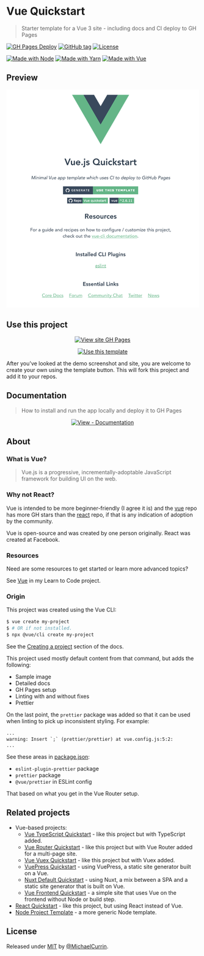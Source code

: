 # Vue Quickstart
> Starter template for a Vue 3 site - including docs and CI deploy to GH Pages

<!-- Badges generated with: https://michaelcurrin.github.io/badge-generator/ -->
[![GH Pages Deploy](https://github.com/MichaelCurrin/vue-quickstart/workflows/GH%20Pages%20Deploy/badge.svg)](https://github.com/MichaelCurrin/vue-quickstart/actions)
[![GitHub tag](https://img.shields.io/github/tag/MichaelCurrin/vue-quickstart)](https://github.com/MichaelCurrin/vue-js-quickstart/tags/)
[![License](https://img.shields.io/badge/License-MIT-blue)](#license)

[![Made with Node](https://img.shields.io/badge/Node.js->=12-blue?logo=node.js&logoColor=white)](https://nodejs.org)
[![Made with Yarn](https://img.shields.io/badge/Yarn->=1-blue?logo=yarn&logoColor=white)](https://classic.yarnpkg.com)
[![Made with Vue](https://img.shields.io/github/package-json/dependency-version/MichaelCurrin/vue-quickstart/vue?logo=vue.js)](https://www.npmjs.com/package/vue)


## Preview

<div align="center">
    <a href="https://michaelcurrin.github.io/vue-quickstart/">
        <img src="/sample.png" alt="Sample screenshot" title="Sample screenshot" width="600" />
    </a>
</div>


## Use this project

<div align="center">

[![View site GH Pages](https://img.shields.io/badge/Demo_site-GH_Pages-blue?style=for-the-badge)](https://michaelcurrin.github.io/vue-quickstart/)

[![Use this template](https://img.shields.io/badge/Generate-Use_this_template-2ea44f?style=for-the-badge)](https://github.com/MichaelCurrin/vue-quickstart/generate)

</div>

After you've looked at the demo screenshot and site, you are welcome to create your own using the template button. This will fork this project and add it to your repos.


## Documentation
> How to install and run the app locally and deploy it to GH Pages

<div align="center">

[![View - Documentation](https://img.shields.io/badge/View-Documentation-blue?style=for-the-badge)](/docs/)

</div>


## About

### What is Vue?

> Vue.js is a progressive, incrementally-adoptable JavaScript framework for building UI on the web.

### Why not React?

Vue is intended to be more beginner-friendly (I agree it is) and the [vue](https://github.com/vuejs/vue) repo has more GH stars than the [react](https://github.com/facebook/react) repo, if that is any indication of adoption by the community.

Vue is open-source and was created by one person originally. React was created at Facebook.

### Resources

Need are some resources to get started or learn more advanced topics?

See [Vue](https://github.com/MichaelCurrin/learn-to-code/blob/master/en/topics/scripting_languages/JavaScript/frameworks.md#vue) in my Learn to Code project.

### Origin

This project was created using the Vue CLI:

```sh
$ vue create my-project
$ # OR if not installed.
$ npx @vue/cli create my-project
```

See the [Creating a project](https://cli.vuejs.org/guide/creating-a-project.html) section of the docs.

This project used mostly default content from that command, but adds the following:

- Sample image
- Detailed docs
- GH Pages setup
- Linting with and without fixes
- Prettier

On the last point, the `prettier` package was added so that it can be used when linting to pick up inconsistent styling. For example:

```
...
warning: Insert `;` (prettier/prettier) at vue.config.js:5:2:
...
```

See these areas in [package.json](/package.json):

- `eslint-plugin-prettier` package
- `prettier` package
- `@vue/prettier` in ESLint config

That based on what you get in the Vue Router setup.


## Related projects

- Vue-based projects:
    - [Vue TypeScript Quickstart](https://github.com/MichaelCurrin/vue-typescript-quickstart) - like this project but with TypeScript added.
    - [Vue Router Quickstart](https://github.com/MichaelCurrin/vue-router-quickstart) - like this project but with Vue Router added for a multi-page site.
    - [Vue Vuex Quickstart](https://github.com/MichaelCurrin/vue-vuex-quickstart) - like this project but with Vuex added.
    - [VuePress Quickstart](https://github.com/MichaelCurrin/vuepress-quickstart) - using VuePress, a static site generator built on a Vue.
    - [Nuxt Default Quickstart](https://github.com/MichaelCurrin/nuxt-default-quickstart) - using Nuxt, a mix between a SPA and a static site generator that is built on Vue.
    - [Vue Frontend Quickstart](https://github.com/MichaelCurrin/vue-frontend-quickstart) - a simple site that uses Vue on the frontend without Node or build step.
- [React Quickstart](https://github.com/MichaelCurrin/react-quickstart) - like this project, but using React instead of Vue.
- [Node Project Template](https://github.com/MichaelCurrin/node-project-template) - a more generic Node template.


## License

Released under [MIT](/LICENSE) by [@MichaelCurrin](https://github.com/MichaelCurrin).
